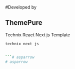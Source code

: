 #Developed by
## ThemePure
Technix React Next js Template 

```bash
technix next js


```# asparrow
# asparrow
